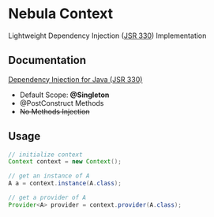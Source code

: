 # Nebula Context

Lightweight Dependency Injection ([JSR 330](https://www.jcp.org/en/jsr/detail?id=330)) Implementation


## Documentation

[Dependency Injection for Java (JSR 330)](https://javaee.github.io/javaee-spec/javadocs/javax/inject/package-summary.html)

* Default Scope: **@Singleton**
* @PostConstruct Methods
* ~~No Methods Injection~~


## Usage

```java
// initialize context
Context context = new Context();

// get an instance of A
A a = context.instance(A.class);

// get a provider of A
Provider<A> provider = context.provider(A.class);
```
